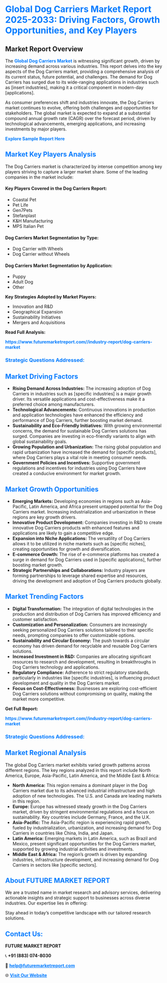 <h1 style="color: #007BFF;">Global Dog Carriers Market Report 2025-2033: Driving Factors, Growth Opportunities, and Key Players</h1>

<section id="overview">
<h2>Market Report Overview</h2>
<p>The <a href="https://www.futuremarketreport.com//industry-report/dog-carriers-market" style="color: #007BFF; text-decoration: none;"><strong>Global Dog Carriers Market</strong></a> is witnessing significant growth, driven by increasing demand across various industries. This report delves into the key aspects of the Dog Carriers market, providing a comprehensive analysis of its current status, future potential, and challenges. The demand for Dog Carriers has surged due to its wide-ranging applications in industries such as [insert industries], making it a critical component in modern-day [applications].</p>
<p>As consumer preferences shift and industries innovate, the Dog Carriers market continues to evolve, offering both challenges and opportunities for stakeholders. The global market is expected to expand at a substantial compound annual growth rate (CAGR) over the forecast period, driven by technological advancements, emerging applications, and increasing investments by major players.</p>
</section>

<section id="overview">
<p><a href="https://www.futuremarketreport.com//request-sample/reportId=61888" style="color: #007BFF; text-decoration: none;"><strong>Explore Sample Report Here</strong></a></p>
</section>

<section id="key-players">
<h2 style="color: #007BFF;">Market Key Players Analysis</h2>
<p>The Dog Carriers market is characterized by intense competition among key players striving to capture a larger market share. Some of the leading companies in the market include:</p>
<h4>Key Players Covered in the Dog Carriers Report:</h4>
<ul><li>Coastal Pet</li><li>Pet Life</li><li>Gen7Pets</li><li>Stefanplast</li><li>K&amp;H Manufacturing</li><li>MPS Italian Pet</li></ul>
<h4>Dog Carriers Market Segmentation by Type:</h4>
<ul><li>Dog Carrier with Wheels</li><li>Dog Carrier without Wheels</li></ul>

<h4>Dog Carriers Market Segmentation by Application:</h4>
<ul><li>Puppy</li><li>Adult Dog</li><li>Other</li></ul>
<p><strong>Key Strategies Adopted by Market Players:</strong></p>
<ul>
<li>Innovation and R&D</li>
<li>Geographical Expansion</li>
<li>Sustainability Initiatives</li>
<li>Mergers and Acquisitions</li>
</ul>
</section>

<section>
<p><strong>Read Full Analysis: </strong></p><a href="https://www.futuremarketreport.com//industry-report/dog-carriers-market" style="color: #007BFF; text-decoration: none;"><strong>https://www.futuremarketreport.com//industry-report/dog-carriers-market</strong></a>
<h3 style="color: #007BFF;">Strategic Questions Addressed:</h3>
</section>

<section id="driving-factors">
<h2 style="color: #007BFF;">Market Driving Factors</h2>
<ul>
<li><strong>Rising Demand Across Industries:</strong> The increasing adoption of Dog Carriers in industries such as [specific industries] is a major growth driver. Its versatile applications and cost-effectiveness make it a preferred choice among manufacturers.</li>
<li><strong>Technological Advancements:</strong> Continuous innovations in production and application technologies have enhanced the efficiency and performance of Dog Carriers, further boosting market demand.</li>
<li><strong>Sustainability and Eco-Friendly Initiatives:</strong> With growing environmental concerns, the demand for sustainable Dog Carriers solutions has surged. Companies are investing in eco-friendly variants to align with global sustainability goals.</li>
<li><strong>Growing Population and Urbanization:</strong> The rising global population and rapid urbanization have increased the demand for [specific products], where Dog Carriers plays a vital role in meeting consumer needs.</li>
<li><strong>Government Policies and Incentives:</strong> Supportive government regulations and incentives for industries using Dog Carriers have created a conducive environment for market growth.</li>
</ul>
</section>

<section id="growth-opportunities">
<h2 style="color: #007BFF;">Market Growth Opportunities</h2>
<ul>
<li><strong>Emerging Markets:</strong> Developing economies in regions such as Asia-Pacific, Latin America, and Africa present untapped potential for the Dog Carriers market. Increasing industrialization and urbanization in these regions are key growth drivers.</li>
<li><strong>Innovative Product Development:</strong> Companies investing in R&D to create innovative Dog Carriers products with enhanced features and applications are likely to gain a competitive edge.</li>
<li><strong>Expansion into Niche Applications:</strong> The versatility of Dog Carriers allows it to be utilized in niche markets such as [specific niches], creating opportunities for growth and diversification.</li>
<li><strong>E-commerce Growth:</strong> The rise of e-commerce platforms has created a surge in demand for Dog Carriers used in [specific applications], further boosting market growth.</li>
<li><strong>Strategic Partnerships and Collaborations:</strong> Industry players are forming partnerships to leverage shared expertise and resources, driving the development and adoption of Dog Carriers products globally.</li>
</ul>
</section>

<section id="trending-factors">
<h2 style="color: #007BFF;">Market Trending Factors</h2>
<ul>
<li><strong>Digital Transformation:</strong> The integration of digital technologies in the production and distribution of Dog Carriers has improved efficiency and customer satisfaction.</li>
<li><strong>Customization and Personalization:</strong> Consumers are increasingly seeking personalized Dog Carriers solutions tailored to their specific needs, prompting companies to offer customizable options.</li>
<li><strong>Sustainability and Circular Economy:</strong> The push towards a circular economy has driven demand for recyclable and reusable Dog Carriers solutions.</li>
<li><strong>Increased Investment in R&D:</strong> Companies are allocating significant resources to research and development, resulting in breakthroughs in Dog Carriers technology and applications.</li>
<li><strong>Regulatory Compliance:</strong> Adherence to strict regulatory standards, particularly in industries like [specific industries], is influencing product development and quality in the Dog Carriers market.</li>
<li><strong>Focus on Cost-Effectiveness:</strong> Businesses are exploring cost-efficient Dog Carriers solutions without compromising on quality, making the market more competitive.</li>
</ul>
</section>

<section>
<p><strong>Get Full Report: </strong></p><a href="https://www.futuremarketreport.com//industry-report/dog-carriers-market" style="color: #007BFF; text-decoration: none;"><strong>https://www.futuremarketreport.com//industry-report/dog-carriers-market</strong></a>
<h3 style="color: #007BFF;">Strategic Questions Addressed:</h3>
</section>


<section id="regional-analysis">
<h2 style="color: #007BFF;">Market Regional Analysis</h2>
<p>The global Dog Carriers market exhibits varied growth patterns across different regions. The key regions analyzed in this report include North America, Europe, Asia-Pacific, Latin America, and the Middle East & Africa:</p>
<ul>
<li><strong>North America:</strong> This region remains a dominant player in the Dog Carriers market due to its advanced industrial infrastructure and high adoption of new technologies. The U.S. and Canada are leading markets in this region.</li>
<li><strong>Europe:</strong> Europe has witnessed steady growth in the Dog Carriers market, driven by stringent environmental regulations and a focus on sustainability. Key countries include Germany, France, and the U.K.</li>
<li><strong>Asia-Pacific:</strong> The Asia-Pacific region is experiencing rapid growth, fueled by industrialization, urbanization, and increasing demand for Dog Carriers in countries like China, India, and Japan.</li>
<li><strong>Latin America:</strong> Emerging markets in Latin America, such as Brazil and Mexico, present significant opportunities for the Dog Carriers market, supported by growing industrial activities and investments.</li>
<li><strong>Middle East & Africa:</strong> The region’s growth is driven by expanding industries, infrastructure development, and increasing demand for Dog Carriers in sectors like [specific sectors].</li>
</ul>
</section>

<footer>
<h2 style="color: #007BFF;">About FUTURE MARKET REPORT</h2>
<p>We are a trusted name in market research and advisory services, delivering actionable insights and strategic support to businesses across diverse industries. Our expertise lies in offering:</p>

<p>Stay ahead in today’s competitive landscape with our tailored research solutions.</p>

<h2 style="color: #007BFF;">Contact Us:</h2>
<p><strong>FUTURE MARKET REPORT</strong></p>
<p>📞 <strong>+91 (883) 074-8030</strong></p>
<p>📧 <strong><a href="mailto:help@futuremarketreport.com" style="color: #007BFF;">help@futuremarketreport.com</a></strong></p>
<p>🌐 <strong><a href="https://www.futuremarketreport.com/" style="color: #007BFF;">Visit Our Website</a></strong></p>
</footer>
